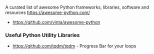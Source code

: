 A curated list of awesome Python frameworks, libraries, software and resources https://awesome-python.com/
* https://github.com/vinta/awesome-python


### Useful Python Utility Libraries

* https://github.com/tqdm/tqdm - Progress Bar for your loops
